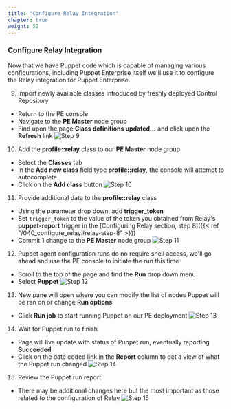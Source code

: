 ```yaml
---
title: "Configure Relay Integration" 
chapter: true
weight: 52
---
```


### Configure Relay Integration

Now that we have Puppet code which is capable of managing various configurations, including Puppet Enterprise itself we'll use it to configure the Relay integration for Puppet Enterprise.

9. <a name="pe-step-9"></a>Import newly available classes introduced by freshly deployed Control Repository
  - Return to the PE console
  - Navigate to the **PE Master** node group
  - Find upon the page **Class definitions updated...** and click upon the **Refresh** link
![Step 9](/images/30_Configure_Puppet_Enterprise/09_pe_import_classses.png)

10. <a name="pe-step-10"></a>Add the **profile::relay** class to our **PE Master** node group
  - Select the **Classes** tab
  - In the **Add new class** field type **profile::relay**, the console will attempt to autocomplete 
  - Click on the **Add class** button
![Step 10](/images/30_Configure_Puppet_Enterprise/10_pe_add_profile_relay.png)

11. <a name="pe-step-11"></a>Provide additional data to the **profile::relay** class
  - Using the parameter drop down, add **trigger_token**
  - Set `trigger_token` to the value of the token you obtained from Relay's **puppet-report** trigger in the [Configuring Relay section, step 8]({{< ref "/040_configure_relay#relay-step-8" >}})
  - Commit 1 change to the **PE Master** node group
![Step 11](/images/30_Configure_Puppet_Enterprise/11_pe_commit_profile_relay.png)

12. <a name="pe-step-12"></a>Puppet agent configuration runs do no require shell access, we'll go ahead and use the PE console to initiate the run this time
  - Scroll to the top of the page and find the **Run** drop down menu
  - Select **Puppet**
![Step 12](/images/30_Configure_Puppet_Enterprise/12_pe_run_puppet_console.png)

13. <a name="pe-step-13"></a>New pane will open where you can modify the list of nodes Puppet will be ran on or change **Run options**
  - Click **Run job** to start running Puppet on our PE deployment
![Step 13](/images/30_Configure_Puppet_Enterprise/13_pe_run_puppet_job.png)

14. <a name="pe-step-14"></a>Wait for Puppet run to finish
  - Page will live update with status of Puppet run, eventually reporting **Succeeded**
  - Click on the date coded link in the **Report** column to get a view of what the Puppet run changed
![Step 14](/images/30_Configure_Puppet_Enterprise/14_pe_run_puppet_success.png)

 15. <a name="pe-step-15"></a>Review the Puppet run report
   - There may be additional changes here but the most important as those related to the configuration of Relay
![Step 15](/images/30_Configure_Puppet_Enterprise/15_pe_run_puppet_report.png)